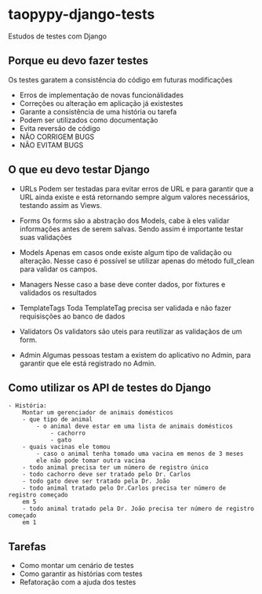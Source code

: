 taopypy-django-tests
====================

Estudos de testes com Django

## Porque eu devo fazer testes

Os testes garatem a consistência do código em futuras modificações

- Erros de implementação de novas funcionálidades
- Correções ou alteração em aplicação já existestes
- Garante a consistência de uma história ou tarefa
- Podem ser utilizados como documentação
- Evita reversão de código
- NÃO CORRIGEM BUGS
- NÃO EVITAM BUGS

## O que eu devo testar Django

- URLs
    Podem ser testadas para evitar erros de URL e para
    garantir que a URL ainda existe e está retornando sempre
    algum valores necessários, testando assim as Views.

- Forms
    Os forms são a abstração dos Models, cabe à eles validar informações
    antes de serem salvas. Sendo assim é importante testar suas validações

- Models
    Apenas em casos onde existe algum tipo de validação ou alteração.
    Nesse caso é possível se utilizar apenas do método full_clean
    para validar os campos.

- Managers
    Nesse caso a base deve conter dados, por fixtures e validados
    os resultados

- TemplateTags
    Toda TemplateTag precisa ser validada e não fazer requisisções
    ao banco de dados

- Validators
    Os validators são uteis para reutilizar as validaçãos de um form.

- Admin
    Algumas pessoas testam a existem do aplicativo no Admin, para garantir
    que ele está registrado no Admin.

## Como utilizar os API de testes do Django

    - História:
        Montar um gerenciador de animais domésticos
        - que tipo de animal
            - o animal deve estar em uma lista de animais domésticos
                - cachorro
                - gato
        - quais vacinas ele tomou
            - caso o animal tenha tomado uma vacina em menos de 3 meses
            ele não pode tomar outra vacina
        - todo animal precisa ter um número de registro único
        - todo cachorro deve ser tratado pelo Dr. Carlos
        - todo gato deve ser tratado pela Dr. João
        - todo animal tratado pelo Dr.Carlos precisa ter número de registro começado
        em 5
        - todo animal tratado pela Dr. João precisa ter número de registro começado
        em 1

## Tarefas

- Como montar um cenário de testes
- Como garantir as histórias com testes
- Refatoração com a ajuda dos testes
